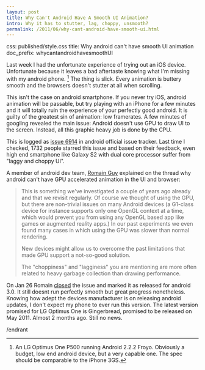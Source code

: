 ```yaml
---
layout: post
title: Why Can't Android Have A Smooth UI Animation?
intro: Why it has to stutter, lag, choppy, unsmooth?
permalink: /2011/06/why-cant-android-have-smooth-ui.html
---
```

css: published/style.css
title: Why android can't have smooth UI animation
doc_prefix: whycantandroidhavesmoothUI

Last week I had the unfortunate experience of trying out an iOS device. Unfortunate because it leaves a bad aftertaste knowing what I'm missing with my android phone. [^lgp500] The thing is slick. Every animation is buttery smooth and the browsers doesn't stutter at all when scrolling. 

This isn't the case on android smartphone. If you never try iOS, android animation will be passable, but try playing with an iPhone for a few minutes and it will totally ruin the experience of your perfectly good android. It is guilty of the greatest sin of animation: low framerates. A few minutes of googling revealed the main issue: Android doesn't use GPU to draw UI to the screen. Instead, all this graphic heavy job is done by the CPU.

This is logged as [issue 6914] in android official issue tracker. Last time I checked, 1732 people starred this issue and based on their feedback, even high end smartphone like Galaxy S2 with dual core processor suffer from "laggy and choppy UI".

A member of android dev team, [Romain Guy] explained on the thread why android can't have GPU accelerated animation in the UI and browser:

> This is something we've investigated a couple of years ago already and that we revisit regularly. Of course we thought of using the GPU, but there are non-trivial issues on many Android devices (a G1-class device for instance supports only one OpenGL context at a time, which would prevent you from using any OpenGL based app like games or augmented reality apps.) In our past experiments we even found many cases in which using the GPU was slower than normal rendering.
>
>New devices might allow us to overcome the past limitations that made GPU support a not-so-good solution.
>
>The "choppiness" and "lagginess" you are mentioning are more often related to heavy garbage collection than drawing performance.

On Jan 26 Romain [closed] the issue and marked it as released for android 3.0. It still doesnt run perfectly smooth but great progress nonetheless. Knowing how adept the devices manufacturer is on releasing android updates, I don't expect my phone to ever run this version. The latest version promised for LG Optimus One is Gingerbread, promised to be released on May 2011. Almost 2 months ago. Still no news.

/endrant

[issue 6914]: http://code.google.com/p/android/issues/detail?id=6914
[Romain Guy]: http://www.curious-creature.org/
[closed]: http://code.google.com/p/android/issues/detail?id=6914#c197

[^lgp500]: An LG Optimus One P500 running Android 2.2.2 Froyo. Obviously a budget, low end android device, but a very capable one. The spec should be comparable to the iPhone 3GS.
